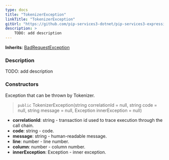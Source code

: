```yaml
---
type: docs
title: "TokenizerException"
linkTitle: "TokenizerException"
gitUrl: "https://github.com/pip-services3-dotnet/pip-services3-expressions-dotnet"
description: > 
    TODO: add description
---
```


**Inherits**: [BadRequestException](../../../commons/errors/bad_request_exception)

### Description

TODO: add description

### Constructors
Exception that can be thrown by Tokenizer.

> `public` TokenizerException(string correlationId = null, string code = null, string message = null, Exception innerException = null)

- **correlationId**: string - transaction id used to trace execution through the call chain.
- **code**: string - code.
- **message**: string - human-readable message.
- **line**: number - line number.
- **column**: number - column number.
- **innerException**: Exception - inner exception.

